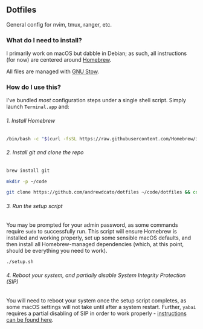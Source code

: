## Dotfiles

General config for nvim, tmux, ranger, etc.

### What do I need to install?

I primarily work on macOS but dabble in Debian; as such, all instructions (for now) are centered around [Homebrew](https://brew.sh).

All files are managed with [GNU Stow](https://www.gnu.org/software/stow/manual/stow.html).

### How do I use this?
I've bundled *most* configuration steps under a single shell script. Simply launch `Terminal.app` and:

###### 1. Install Homebrew

```bash
/bin/bash -c "$(curl -fsSL https://raw.githubusercontent.com/Homebrew/install/HEAD/install.sh)"
```

###### 2. Install git and clone the repo

```bash
brew install git

mkdir -p ~/code

git clone https://github.com/andrewdcato/dotfiles ~/code/dotfiles && cd ~/code/dotfiles
```

###### 3. Run the setup script
You may be prompted for your admin password, as some commands require `sudo` to successfully run. This script will ensure Homebrew is installed and working properly, set up some sensible macOS defaults, and then install all Homebrew-managed dependencies (which, at this point, should be everything you need to work).
```bash
./setup.sh
```

###### 4. Reboot your system, and partially disable System Integrity Protection (SIP)
You will need to reboot your system once the setup script completes, as some macOS settings will not take until after a system restart. Further, `yabai` requires a partial disabling of SIP in order to work properly - [instructions can be found here](https://github.com/koekeishiya/yabai/wiki/Disabling-System-Integrity-Protection).

